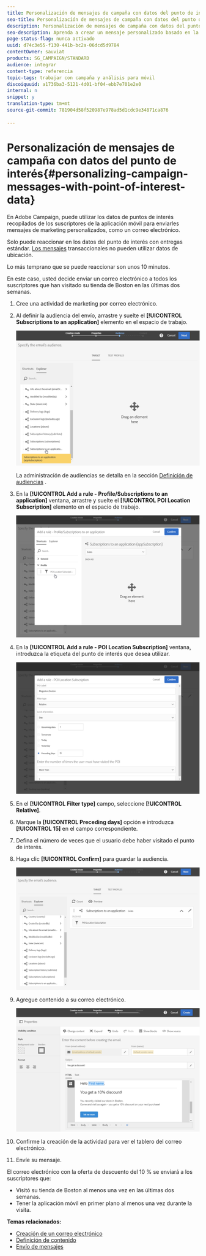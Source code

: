 ```yaml
---
title: Personalización de mensajes de campaña con datos del punto de interés
seo-title: Personalización de mensajes de campaña con datos del punto de interés
description: Personalización de mensajes de campaña con datos del punto de interés
seo-description: Aprenda a crear un mensaje personalizado basado en la ubicación de sus suscriptores con la integración de datos del punto de interés.
page-status-flag: nunca activado
uuid: d74c3e55-f130-441b-bc2a-06dcd5d9784
contentOwner: sauviat
products: SG_CAMPAIGN/STANDARD
audience: integrar
content-type: referencia
topic-tags: trabajar con campaña y análisis para móvil
discoiquuid: a1736ba3-5121-4d01-bf04-ebb7e701e2e0
internal: n
snippet: y
translation-type: tm+mt
source-git-commit: 781904d58f520987e978ad5d1cdc9e34871ca876

---
```



# Personalización de mensajes de campaña con datos del punto de interés{#personalizing-campaign-messages-with-point-of-interest-data}

En Adobe Campaign, puede utilizar los datos de puntos de interés recopilados de los suscriptores de la aplicación móvil para enviarles mensajes de marketing personalizados, como un correo electrónico.

Solo puede reaccionar en los datos del punto de interés con entregas estándar. [Los mensajes](../../channels/using/about-transactional-messaging.md) transaccionales no pueden utilizar datos de ubicación.

Lo más temprano que se puede reaccionar son unos 10 minutos.

En este caso, usted decide enviar un correo electrónico a todos los suscriptores que han visitado su tienda de Boston en las últimas dos semanas.

1. Cree una actividad de marketing por correo electrónico.
1. Al definir la audiencia del envío, arrastre y suelte el **[!UICONTROL Subscriptions to an application]** elemento en el espacio de trabajo.

   ![](assets/poi_subscriptions_app.png)

   La administración de audiencias se detalla en la sección [Definición de audiencias](../../audiences/using/creating-audiences.md) .

1. En la **[!UICONTROL Add a rule - Profile/Subscriptions to an application]** ventana, arrastre y suelte el **[!UICONTROL POI Location Subscription]** elemento en el espacio de trabajo.

   ![](assets/poi_add_rule_profile_subscription.png)

1. En la **[!UICONTROL Add a rule - POI Location Subscription]** ventana, introduzca la etiqueta del punto de interés que desea utilizar.

   ![](assets/poi_location_subscription.png)

1. En el **[!UICONTROL Filter type]** campo, seleccione **[!UICONTROL Relative]**.
1. Marque la **[!UICONTROL Preceding days]** opción e introduzca **[!UICONTROL 15]** en el campo correspondiente.
1. Defina el número de veces que el usuario debe haber visitado el punto de interés.
1. Haga clic **[!UICONTROL Confirm]** para guardar la audiencia.

   ![](assets/poi_subscriptions_app_audience_defined.png)

1. Agregue contenido a su correo electrónico.

   ![](assets/poi_email_content.png)

1. Confirme la creación de la actividad para ver el tablero del correo electrónico.
1. Envíe su mensaje.

El correo electrónico con la oferta de descuento del 10 % se enviará a los suscriptores que:

* Visitó su tienda de Boston al menos una vez en las últimas dos semanas.
* Tener la aplicación móvil en primer plano al menos una vez durante la visita.

**Temas relacionados:**

* [Creación de un correo electrónico](../../channels/using/creating-an-email.md)
* [Definición de contenido](../../designing/using/personalization.md#example-email-personalization)
* [Envío de mensajes](../../sending/using/confirming-the-send.md)

